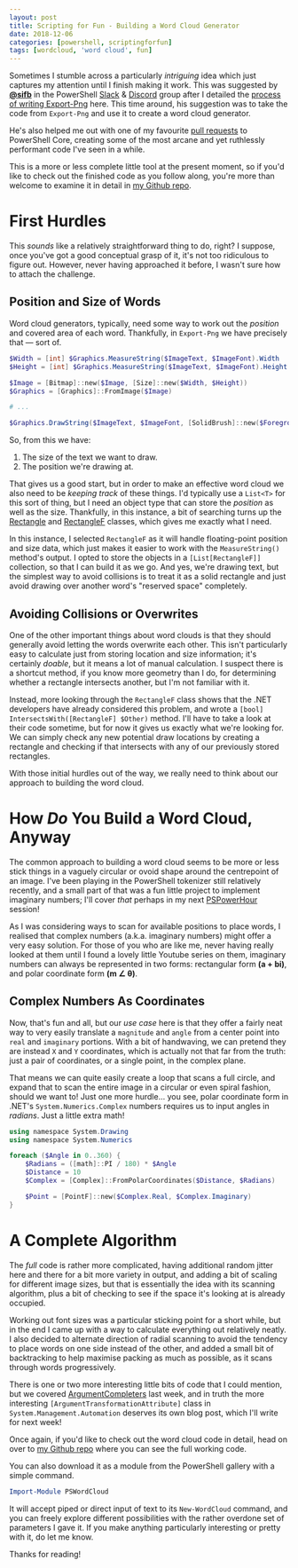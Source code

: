 ```yaml
---
layout: post
title: Scripting for Fun - Building a Word Cloud Generator
date: 2018-12-06
categories: [powershell, scriptingforfun]
tags: [wordcloud, 'word cloud', fun]
---
```


Sometimes I stumble across a particularly _intriguing_ idea which just captures my attention until
I finish making it work.
This was suggested by **[@sifb](https://github.com/HumanEquivalentUnit)** in the PowerShell [Slack](https://j.mp/psslack)
& [Discord](http://j.mp/psdiscord) group after I detailed the [process of writing Export-Png](/2018/11/15/Learning-CSharp-PowerShell/)
here.
This time around, his suggestion was to take the code from `Export-Png` and use it to create a word
cloud generator.

He's also helped me out with one of my favourite [pull requests](https://github.com/PowerShell/PowerShell/pull/7993)
to PowerShell Core, creating some of the most arcane and yet ruthlessly performant code I've seen
in a while.

This is a more or less complete little tool at the present moment, so if you'd like to check out the
finished code as you follow along, you're more than welcome to examine it in detail in
[my Github repo](https://github.com/vexx32/PSWordCloud).

# First Hurdles

This _sounds_ like a relatively straightforward thing to do, right?
I suppose, once you've got a good conceptual grasp of it, it's not too ridiculous to figure out.
However, never having approached it before, I wasn't sure how to attach the challenge.

## Position and Size of Words

Word cloud generators, typically, need some way to work out the _position_ and covered area of each
word. Thankfully, in `Export-Png` we have precisely that &mdash; sort of.

```powershell
$Width = [int] $Graphics.MeasureString($ImageText, $ImageFont).Width
$Height = [int] $Graphics.MeasureString($ImageText, $ImageFont).Height

$Image = [Bitmap]::new($Image, [Size]::new($Width, $Height))
$Graphics = [Graphics]::FromImage($Image)

# ...

$Graphics.DrawString($ImageText, $ImageFont, [SolidBrush]::new($ForegroundColor), 0, 0)
```

So, from this we have:

1. The size of the text we want to draw.
2. The position we're drawing at.

That gives us a good start, but in order to make an effective word cloud we also need to be
_keeping track_ of these things.
I'd typically use a `List<T>` for this sort of thing, but I need an object type that can store
the _position_ as well as the size.
Thankfully, in this instance, a bit of searching turns up the [Rectangle](https://docs.microsoft.com/en-us/dotnet/api/system.drawing.rectangle?view=netcore-2.1)
and [RectangleF](https://docs.microsoft.com/en-us/dotnet/api/system.drawing.rectanglef?view=netcore-2.1)
classes, which gives me exactly what I need.

In this instance, I selected `RectangleF` as it will handle floating-point position and size data,
which just makes it easier to work with the `MeasureString()` method's output.
I opted to store the objects in a `[List[RectangleF]]` collection, so that I can build it as we go.
And yes, we're drawing text, but the simplest way to avoid collisions is to treat it as a solid
rectangle and just avoid drawing over another word's "reserved space" completely.

## Avoiding Collisions or Overwrites

One of the other important things about word clouds is that they should generally avoid letting the
words overwrite each other.
This isn't particularly easy to calculate just from storing location and size information; it's
certainly _doable_, but it means a lot of manual calculation.
I suspect there is a shortcut method, if you know more geometry than I do, for determining whether a
rectangle intersects another, but I'm not familiar with it.

Instead, more looking through the `RectangleF` class shows that the .NET developers have already
considered this problem, and wrote a `[bool] IntersectsWith([RectangleF] $Other)` method.
I'll have to take a look at their code sometime, but for now it gives us exactly what we're looking
for. We can simply check any new potential draw locations by creating a rectangle and checking if
that intersects with any of our previously stored rectangles.

With those initial hurdles out of the way, we really need to think about our approach to building
the word cloud.

# How _Do_ You Build a Word Cloud, Anyway

The common approach to building a word cloud seems to be more or less stick things in a vaguely
circular or ovoid shape around the centrepoint of an image.
I've been playing in the PowerShell tokenizer still relatively recently, and a small part of that
was a fun little project to implement imaginary numbers; I'll cover _that_ perhaps in my next
[PSPowerHour](https://github.com/PSPowerHour/PSPowerHour) session!

As I was considering ways to scan for available positions to place words, I realised that complex
numbers (a.k.a. imaginary numbers) might offer a very easy solution.
For those of you who are like me, never having really looked at them until I found a lovely little
Youtube series on them, imaginary numbers can always be represented in two forms: rectangular form
**(a + bi)**, and polar coordinate form **(m &angle; &theta;)**.

## Complex Numbers As Coordinates

Now, that's fun and all, but our _use case_ here is that they offer a fairly neat way to very easily
translate a `magnitude` and `angle` from a center point into `real` and `imaginary` portions.
With a bit of handwaving, we can pretend they are instead `X` and `Y` coordinates, which is actually
not that far from the truth: just a pair of coordinates, or a single point, in the complex plane.

That means we can quite easily create a loop that scans a full circle, and expand that to scan the
entire image in a circular or even spiral fashion, should we want to! Just one more hurdle... you
see, polar coordinate form in .NET's `System.Numerics.Complex` numbers requires us to input angles
in _radians_.
Just a little extra math!

```powershell
using namespace System.Drawing
using namespace System.Numerics

foreach ($Angle in 0..360) {
    $Radians = ([math]::PI / 180) * $Angle
    $Distance = 10
    $Complex = [Complex]::FromPolarCoordinates($Distance, $Radians)

    $Point = [PointF]::new($Complex.Real, $Complex.Imaginary)
}
```

# A Complete Algorithm

The _full_ code is rather more complicated, having additional random jitter here and there for a bit
more variety in output, and adding a bit of scaling for different image sizes, but that is
essentially the idea with its scanning algorithm, plus a bit of checking to see if the space it's
looking at is already occupied.

Working out font sizes was a particular sticking point for a short while, but in the end I came up
with a way to calculate everything out relatively neatly.
I also decided to alternate direction of radial scanning to avoid the tendency to place words on one
side instead of the other, and added a small bit of backtracking to help maximise packing as much as
possible, as it scans through words progressively.

There is one or two more interesting little bits of code that I could mention, but we covered
[ArgumentCompleters](/2018/11/29/Dynamic-ValidateSet/#option-1:-[argumentcompleter()]-and-[validatescript()])
last week, and in truth the more interesting `[ArgumentTransformationAttribute]` class in
`System.Management.Automation` deserves its own blog post, which I'll write for next week!

Once again, if you'd like to check out the word cloud code in detail, head on over to
[my Github repo](https://github.com/vexx32/PSWordCloud) where you can see the full working code.

You can also download it as a module from the PowerShell gallery with a simple command.

```powershell
Import-Module PSWordCloud
```

It will accept piped or direct input of text to its `New-WordCloud` command, and you can freely
explore different possibilities with the rather overdone set of parameters I gave it.
If you make anything particularly interesting or pretty with it, do let me know.

Thanks for reading!